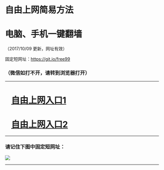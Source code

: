 ﻿# 自由上网简易方法

# 电脑、手机一键翻墙

（2017/10/09 更新，网址有效）

固定短网址：https://git.io/free99

### （微信如打不开，请转到浏览器打开）


***





# &nbsp;&nbsp; <a href="http://ft242506646.fwq-tz-1001.info/fwqtz01.html?t=10090013080 " target="_blank">自由上网入口1</a>
# &nbsp;&nbsp; <a href="http://ft4515246.fwq-tz-1002.info/fwqtz02.html?t=10090016561 " target="_blank">自由上网入口2</a>
***

### 请记住下图中固定短网址：

<img src="https://s3-us-west-2.amazonaws.com/fwq-1001/yjfq-20170905okok.png" /> 


***

